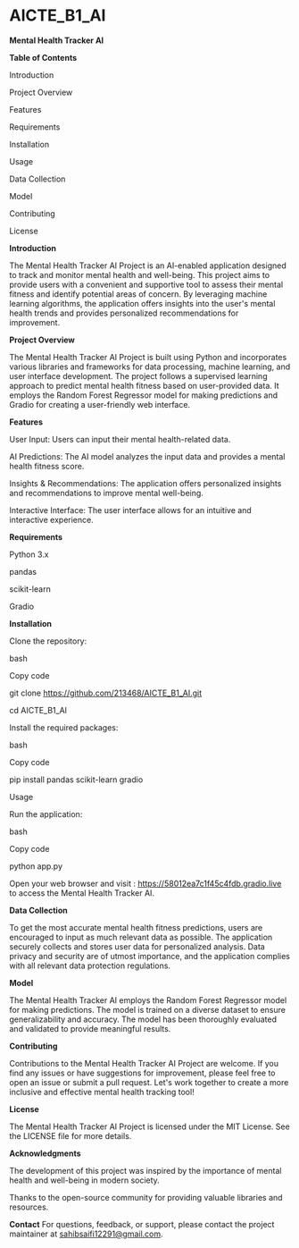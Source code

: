 # AICTE_B1_AI
****Mental Health Tracker AI****

**Table of Contents**

Introduction

Project Overview

Features

Requirements

Installation

Usage

Data Collection

Model

Contributing

License

**Introduction**

The Mental Health Tracker AI Project is an AI-enabled application designed to track and monitor mental health and well-being. This project aims to provide users with a convenient and supportive tool to assess their mental fitness and identify potential areas of concern. By leveraging machine learning algorithms, the application offers insights into the user's mental health trends and provides personalized recommendations for improvement.

**Project Overview**

The Mental Health Tracker AI Project is built using Python and incorporates various libraries and frameworks for data processing, machine learning, and user interface development. The project follows a supervised learning approach to predict mental health fitness based on user-provided data. It employs the Random Forest Regressor model for making predictions and Gradio for creating a user-friendly web interface.

**Features**

User Input: Users can input their mental health-related data.

AI Predictions: The AI model analyzes the input data and provides a mental health fitness score.

Insights & Recommendations: The application offers personalized insights and recommendations to improve mental well-being.

Interactive Interface: The user interface allows for an intuitive and interactive experience.

**Requirements**

Python 3.x

pandas

scikit-learn

Gradio

**Installation**

Clone the repository:

bash

Copy code

git clone https://github.com/213468/AICTE_B1_AI.git

cd AICTE_B1_AI

Install the required packages:

bash

Copy code

pip install pandas scikit-learn gradio

Usage

Run the application:
 
bash

Copy code

python app.py

Open your web browser and visit : https://58012ea7c1f45c4fdb.gradio.live to access the Mental Health Tracker AI.


**Data Collection**

To get the most accurate mental health fitness predictions, users are encouraged to input as much relevant data as possible. The application securely collects and stores user data for personalized analysis. Data privacy and security are of utmost importance, and the application complies with all relevant data protection regulations.

**Model**

The Mental Health Tracker AI employs the Random Forest Regressor model for making predictions. The model is trained on a diverse dataset to ensure generalizability and accuracy. The model has been thoroughly evaluated and validated to provide meaningful results.

**Contributing**

Contributions to the Mental Health Tracker AI Project are welcome. If you find any issues or have suggestions for improvement, please feel free to open an issue or submit a pull request. Let's work together to create a more inclusive and effective mental health tracking tool!

**License**

The Mental Health Tracker AI Project is licensed under the MIT License. See the LICENSE file for more details.

**Acknowledgments**

The development of this project was inspired by the importance of mental health and well-being in modern society.

Thanks to the open-source community for providing valuable libraries and resources.

**Contact**
For questions, feedback, or support, please contact the project maintainer at sahibsaifi12291@gmail.com.
